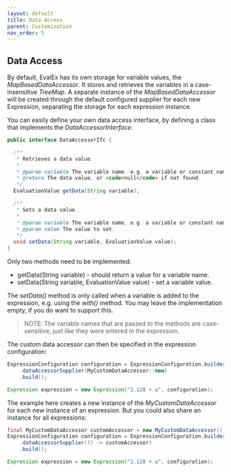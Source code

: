 ```yaml
---
layout: default
title: Data Access
parent: Customization
nav_order: 5
---
```


## Data Access

By default, EvalEx has its own storage for variable values, the _MapBasedDataAccessor_.
It stores and retrieves the variables in a case-insensitive _TreeMap_.
A separate instance of the _MapBasedDataAccessor_ will be created through the default configured
supplier for each new Expression, separating the storage for each expression instance.

You can easily define your own data access interface, by defining a class that implements the
_DataAccessorInterface_:

```java
public interface DataAccessorIfc {

  /**
   * Retrieves a data value.
   *
   * @param variable The variable name, e.g. a variable or constant name.
   * @return The data value, or <code>null</code> if not found.
   */
  EvaluationValue getData(String variable);

  /**
   * Sets a data value.
   *
   * @param variable The variable name, e.g. a variable or constant name.
   * @param value The value to set.
   */
  void setData(String variable, EvaluationValue value);
}
```

Only two methods need to be implemented:

- getData(String variable) - should return a value for a variable name.
- setData(String variable, EvaluationValue value) - set a variable value.

The _setData()_ method is only called when a variable is added to the expression, e.g. using the
_with()_ method. You may leave the implementation empty, if you do want to support this.

> NOTE: The variable names that are passed to the methods are case-sensitive, just like they were
> entered in the expression.

The custom data accessor can then be specified in the expression configuration:

```java
ExpressionConfiguration configuration = ExpressionConfiguration.builder()
    .dataAccessorSupplier(MyCustomDataAccessor::new)
    .build();

Expression expression = new Expression("2.128 + a", configuration);
```

The example here creates a new instance of the _MyCustomDataAccessor_ for each new instance of an
expression. But you could also share an instance for all expressions:

```java
final MyCustomDataAccessor customAccessor = new MyCustomDataAccessor();
ExpressionConfiguration configuration = ExpressionConfiguration.builder()
    .dataAccessorSupplier(() -> customAccessor)
    .build();

Expression expression = new Expression("2.128 + a", configuration);
```
